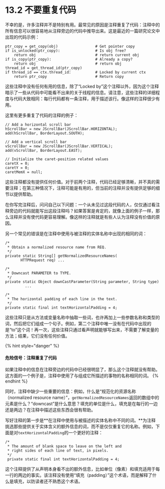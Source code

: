 # 13.2 不要重复代码

不幸的是，许多注释并不是特别有用。最常见的原因是注释重复了代码：注释中的所有信息可以很容易地从注释旁边的代码中推导出来。这是最近的一篇研究论文中出现的代码示例：

```
ptr_copy = get_copy(obj)                 # Get pointer copy 
if is_unlocked(ptr_copy):                # Is obj free?
    return obj                           # return current obj
if is_copy(ptr_copy):                    # Already a copy?
    return obj                           # return obj
thread_id = get_thread_id(ptr_copy) 
if thread_id == ctx.thread_id:           # Locked by current ctx
    return ptr_copy                      # Return copy
```

这些注释中没有任何有用的信息，除了“Locked by”这个注释以外，因为这个注释暗示了一些从代码中可能看不出来的关于线程的信息。请注意，这些注释的详细程度与代码大致相同：每行代码都有一条注释，用于描述该行。像这样的注释很少有用。

这里有更多重复了代码的注释的例子：

```
// Add a horizontal scroll bar 
hScrollBar = new JScrollBar(JScrollBar.HORIZONTAL); 
add(hScrollBar, BorderLayout.SOUTH);

// Add a vertical scroll bar 
vScrollBar = new JScrollBar(JScrollBar.VERTICAL); 
add(vScrollBar, BorderLayout.EAST);

// Initialize the caret-position related values 
caretX = 0; 
caretY = 0;
caretMemX = null;
```

这些注释都没有提供任何价值。对于前两个注释，代码已经足够清晰，并不真的需要注释；在第三种情况下，注释可能是有用的，但当前的注释并没有提供足够的细节以提供帮助。

在你写完注释后，问问自己以下问题：一个从未见过这段代码的人，仅仅通过看注释旁边的代码就能写出这段注释吗？如果答案是肯定的，就像上面的例子一样，那么注释并没有使代码更容易理解。像这样的注释就是有些人认为注释没有价值的原因。

另一个常见的错误是在注释中使用与被注释的实体名称中出现的相同的词：

```
/* 
 * Obtain a normalized resource name from REQ.
 */ 
private static String[] getNormalizedResourceNames(
       HTTPRequest req) ...

/* 
 * Downcast PARAMETER to TYPE.
 */ 
private static Object downCastParameter(String parameter, String type) 
         ...

/* 
 * The horizontal padding of each line in the text. 
 */ 
private static final int textHorizontalPadding = 4;
```

这些注释只是从方法或变量名称中抽取一些词，也许再加上一些参数名称和类型的词，然后把它们组成一个句子。例如，第二个注释中唯一没有在代码中出现的是“to”这个词！再一次，这些注释只通过看声明就能够写出来，不需要了解变量的方法；结果，它们没有任何价值。

{% hint style="danger" %}
#### **危险信号：注释重复了代码**

如果注释中的信息在注释旁边的代码中已经很明显了，那么这个注释就没有帮助。这方面的一个例子是，注释中使用了与组成它所描述的事物的名称相同的词。
{% endhint %}

同时，注释中缺少一些重要的信息：例如，什么是“规范化的资源名称（normalized resource name）”，`getNormalizedResourceNames`返回的数组中的元素是什么？“downcast”是什么意思？填充的单位是什么，填充是在每行的一边还是两边？在注释中描述这些东西会很有帮助。

写好注释的第一步是**在注释中使用与被描述的实体名称中不同的词。**为注释挑选那些提供关于实体含义的额外信息的词，而不是仅仅重复它的名称。例如，下面是对`textHorizontalPadding`的一个更好的注释：

```
/* 
 * The amount of blank space to leave on the left and 
 * right sides of each line of text, in pixels.
 */ 
 private static final int textHorizontalPadding = 4;
```

这个注释提供了从声明本身看不出的额外信息，比如单位（像素）和填充适用于每一行的两边的事实。该注释没有使用“填充（padding）”这个术语，而是解释了什么是填充，以防读者还不熟悉这个术语。
